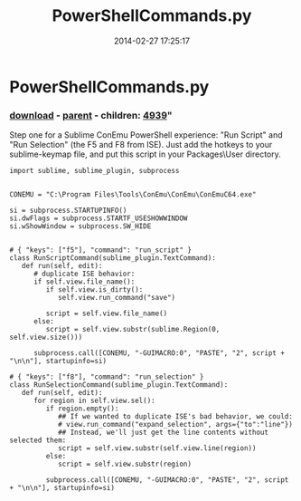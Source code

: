 ﻿---
pid:            4937
parent:         4936
children:       4939
poster:         Joel Bennett
title:          PowerShellCommands.py
date:           2014-02-27 17:25:17
format:         posh
---

# PowerShellCommands.py

### [download](4937.ps1) - [parent](4936.md) - children: [4939](4939.md)"

Step one for a Sublime ConEmu PowerShell experience: "Run Script" and "Run Selection" (the F5 and F8 from ISE). Just add the hotkeys to your sublime-keymap file, and put this script in your Packages\User directory.

```posh
import sublime, sublime_plugin, subprocess


CONEMU = "C:\Program Files\Tools\ConEmu\ConEmu\ConEmuC64.exe"

si = subprocess.STARTUPINFO() 
si.dwFlags = subprocess.STARTF_USESHOWWINDOW
si.wShowWindow = subprocess.SW_HIDE


# { "keys": ["f5"], "command": "run_script" }
class RunScriptCommand(sublime_plugin.TextCommand):
   def run(self, edit):
      # duplicate ISE behavior:          
      if self.view.file_name():
         if self.view.is_dirty():
            self.view.run_command("save")

         script = self.view.file_name()
      else:
         script = self.view.substr(sublime.Region(0, self.view.size()))

      subprocess.call([CONEMU, "-GUIMACRO:0", "PASTE", "2", script + "\n\n"], startupinfo=si)

# { "keys": ["f8"], "command": "run_selection" }
class RunSelectionCommand(sublime_plugin.TextCommand):
   def run(self, edit):
      for region in self.view.sel():
         if region.empty():
            ## If we wanted to duplicate ISE's bad behavior, we could:
            # view.run_command("expand_selection", args={"to":"line"})
            ## Instead, we'll just get the line contents without selected them:
            script = self.view.substr(self.view.line(region))
         else:
            script = self.view.substr(region)

         subprocess.call([CONEMU, "-GUIMACRO:0", "PASTE", "2", script + "\n\n"], startupinfo=si)
```
